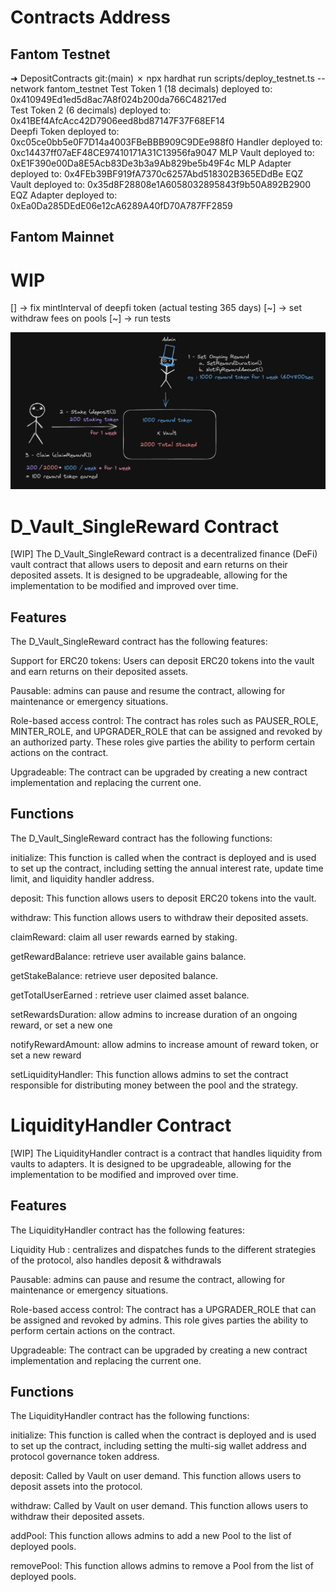 # Contracts Address
## Fantom Testnet
➜  DepositContracts git:(main) ✗ npx hardhat run scripts/deploy_testnet.ts --network fantom_testnet
Test Token 1 (18 decimals) deployed to: 0x410949Ed1ed5d8ac7A8f024b200da766C48217ed  
Test Token 2 (6 decimals) deployed to: 0x41BEf4AfcAcc42D7906eed8bd87147F37F68EF14   
Deepfi Token deployed to: 0xc05ce0bb5e0F7D14a4003FBeBBB909C9DEe988f0
Handler deployed to: 0xc14437ff07aEF48CE97410171A31C13956fa9047
MLP Vault deployed to: 0xE1F390e00Da8E5Acb83De3b3a9Ab829be5b49F4c
MLP Adapter deployed to: 0x4FEb39BF919fA7370c6257Abd518302B365EDdBe
EQZ Vault deployed to: 0x35d8F28808e1A6058032895843f9b50A892B2900
EQZ Adapter deployed to: 0xEa0Da285DEdE06e12cA6289A40fD70A787FF2859

## Fantom Mainnet

# WIP
[] -> fix mintInterval of deepfi token (actual testing 365 days)
[~] -> set withdraw fees on pools
[~] -> run tests

<img src="./VaultSchema.png" alt="Vault Schema"/>

# D_Vault_SingleReward Contract
[WIP]
The D_Vault_SingleReward contract is a decentralized finance (DeFi) vault contract that allows users to deposit and earn returns on their deposited assets. It is designed to be upgradeable, allowing for the implementation to be modified and improved over time.

## Features
The D_Vault_SingleReward contract has the following features:

Support for ERC20 tokens: Users can deposit ERC20 tokens into the vault and earn returns on their deposited assets.

Pausable: admins can pause and resume the contract, allowing for maintenance or emergency situations.

Role-based access control: The contract has roles such as PAUSER_ROLE, MINTER_ROLE, and UPGRADER_ROLE that can be assigned and revoked by an authorized party. These roles give parties the ability to perform certain actions on the contract.

Upgradeable: The contract can be upgraded by creating a new contract implementation and replacing the current one.

## Functions
The D_Vault_SingleReward contract has the following functions:

initialize: This function is called when the contract is deployed and is used to set up the contract, including setting the annual interest rate, update time limit, and liquidity handler address.

deposit: This function allows users to deposit ERC20 tokens into the vault.

withdraw: This function allows users to withdraw their deposited assets.

claimReward: claim all user rewards earned by staking.

getRewardBalance: retrieve user available gains balance.

getStakeBalance: retrieve user deposited balance.

getTotalUserEarned : retrieve user claimed asset balance.

setRewardsDuration: allow admins to increase duration of an ongoing reward, or set a new one

notifyRewardAmount: allow admins to increase amount of reward token, or set a new reward

setLiquidityHandler: This function allows admins to set the contract responsible for distributing money between the pool and the strategy.


# LiquidityHandler Contract
[WIP]
The LiquidityHandler contract is a contract that handles liquidity from vaults to adapters. It is designed to be upgradeable, allowing for the implementation to be modified and improved over time.

## Features
The LiquidityHandler contract has the following features:

Liquidity Hub : centralizes and dispatches funds to the different strategies of the protocol, also handles deposit & withdrawals

Pausable: admins can pause and resume the contract, allowing for maintenance or emergency situations.

Role-based access control: The contract has a UPGRADER_ROLE that can be assigned and revoked by admins. This role gives parties the ability to perform certain actions on the contract.

Upgradeable: The contract can be upgraded by creating a new contract implementation and replacing the current one.

## Functions
The LiquidityHandler contract has the following functions:

initialize: This function is called when the contract is deployed and is used to set up the contract, including setting the multi-sig wallet address and protocol governance token address.

deposit: Called by Vault on user demand. This function allows users to deposit assets into the protocol.

withdraw: Called by Vault on user demand. This function allows users to withdraw their deposited assets.

addPool: This function allows admins to add a new Pool to the list of deployed pools.

removePool: This function allows admins to remove a Pool from the list of deployed pools.